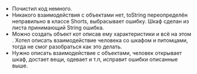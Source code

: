 - Почистил код немного.
- Никакого взаимодействия с объектами нет, 
toString переопределён неправильно в классе Shorts, 
выбрасывает ошибку. Шкаф сделан из листа принимающий String ошибка.
- Можно создать объект кот описав ему характеристики 
и всё на этом . Хотел описать взаимодействие человека 
со шкафом и питомцами, тогда не смог разобраться как это делать.
- Нужно описать взаимодействие с объектами, человек 
открывает шкаф, достает вещи, одевает и т.п, 
исправит ошибки описанные выше.